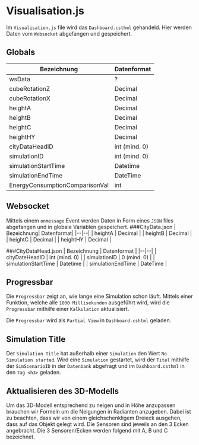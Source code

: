 # Visualisation.js
Im `Visualisation.js` file wird das `Dashboard.csthml` gehandeld. Hier werden Daten vom `Websocket` abgefangen und gespeichert.

## Globals
| Bezeichnung| Datenformat|
|--|--|
| wsData| ?  |
| cubeRotationZ | Decimal  |
| cubeRotationX | Decimal  |
| heightA | Decimal  |
| heightB | Decimal  |
| heightC | Decimal  |
| heightHY | Decimal  |
| cityDataHeadID | int (mind. 0) |
| simulationID | int (mind. 0)  |
| simulationStartTime | Datetime  |
| simulationEndTime | DateTime  |
| EnergyConsumptionComparisonVal | int  |

## Websocket
Mittels einem `onmessage` Event werden Daten in Form eines `JSON` files abgefangen und in globale Variablen gespeichert.
###CityData.json
| Bezeichnung| Datenformat|
|--|--|
| heightA | Decimal  |
| heightB | Decimal  |
| heightC | Decimal  |
| heightHY | Decimal  |

###CityDataHead.json
| Bezeichnung | Datenformat |
|--|--|
| cityDateHeadID | int (mind. 0) |
| simulationID | 0 (mind. 0) |
| simulationStartTime | Datetime |
| simulationEndTime | DateTime |

## Progressbar
Die `Progressbar` zeigt an, wie lange eine Simulation schon läuft.
Mittels einer Funktion, welche alle `1000 Millisekunden` ausgeführt wird, wird die `Progressbar` mithilfe einer `Kalkulation` aktualisiert.

Die `Progressbar` wird als `Partial View` in `Dashboard.cshtml` geladen.

## Simulation Title
Der `Simulation Title` hat außerhalb einer `Simulation` den Wert `No Simulation started`. Wird eine `Simulation` gestartet, wird der `Titel` mithilfe der `SimScenarioID` in der `Datenbank` abgefragt und im `Dashboard.csthml` in den `Tag <h3>` geladen.

## Aktualisieren des 3D-Modells
Um das 3D-Modell entsprechend zu neigen und in Höhe anzupassen brauchen wir Formeln um die Neigungen in Radianten anzugeben. Dabei ist zu beachten, dass wir von einem gleichschenkligem Dreieck ausgehen, dass auf das Objekt gelegt wird. Die Sensoren sind jeweils an den 3 Ecken angebracht. Die 3 Sensoren/Ecken werden folgend mit A, B und C bezeichnet.


